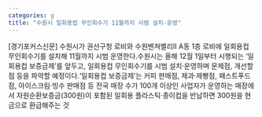 ```yaml
---
categories: g
title: "수원시 일회용컵 무인회수기 11월까지 시범 설치·운영"
---
```

[경기포커스신문] 수원시가 권선구청 로비와 수원벤쳐벨리II A동 1층 로비에 일회용컵 무인회수기를 설치해 11월까지 시범 운영한다.수원시는 올해 12월 1일부터 시행되는 ‘일회용컵 보증금제’를 앞두고, 일회용컵 무인회수기를 시범 설치·운영하며 문제점, 개선할 점 등을 파악할 예정이다.‘일회용컵 보증금제’는 커피 판매점, 제과·제빵점, 패스트푸드점, 아이스크림·빙수 판매점 등 전국 매장 수가 100개 이상인 사업자가 운영하는 매장에서 자원순환보증금(300원)이 포함된 일회용 플라스틱·종이컵을 반납하면 300원을 현금으로 환급해주는 것